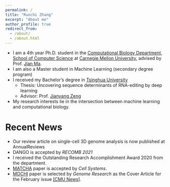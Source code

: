 ```yaml
---
permalink: /
title: "Ruochi Zhang"
excerpt: "About me"
author_profile: true
redirect_from: 
  - /about/
  - /about.html
---
```


* I am a 4th year Ph.D. student in the [Computational Biology Department, School of Computer Science](http://www.compbio.cmu.edu) at [Carnegie Mellon University](https://www.cmu.edu), advised by Prof. [Jian Ma](https://www.cs.cmu.edu/~jianma/).
* I am also a Master student in Machine Learning (secondary degree program)
* I received my Bachelor’s degree in [Tsinghua University](http://tsinghua.edu.cn) 
    * Thesis: Uncovering sequence determinants of RNA-editing by deep learning
    * Advisor: Prof. [Jianyang Zeng](https://iiis.tsinghua.edu.cn/zengjy/)
* My research interests lie in the intersection between machine learning and computational biology.


# Recent News
* Our review article on single-cell 3D genome analysis is now published at AnnualReviews
* DANGO is accepted by <i>RECOMB 2021</i>
* I received the Outstanding Research Accomplishment Award 2020 from the department.
* [MATCHA](https://ruochiz.github.io/publication/matcha) paper is accepted by <i>Cell Systems</i>.
* [MOCHI](https://ruochiz.github.io/publication/mochi) paper is selected by <i>Genome Research</i> as the Cover Article for the February issue [[CMU News]](https://www.scs.cmu.edu/news/exploring-genomes-3d-organization-through-social-network-lens).